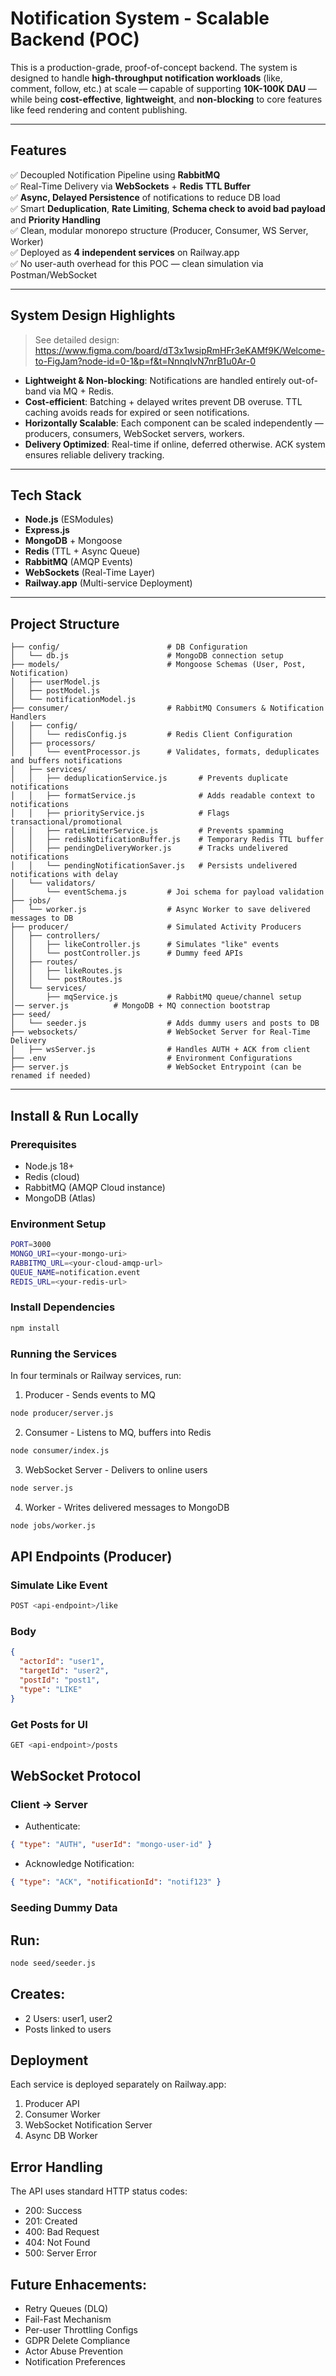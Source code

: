 # Notification System - Scalable Backend (POC)

This is a production-grade, proof-of-concept backend. The system is designed to handle **high-throughput notification workloads** (like, comment, follow, etc.) at scale — capable of supporting **10K-100K DAU** — while being **cost-effective**, **lightweight**, and **non-blocking** to core features like feed rendering and content publishing.

---

## Features

✅ Decoupled Notification Pipeline using **RabbitMQ**  
✅ Real-Time Delivery via **WebSockets** + **Redis TTL Buffer**  
✅ **Async, Delayed Persistence** of notifications to reduce DB load  
✅ Smart **Deduplication**, **Rate Limiting**, **Schema check to avoid bad payload** and **Priority Handling**  
✅ Clean, modular monorepo structure (Producer, Consumer, WS Server, Worker)  
✅ Deployed as **4 independent services** on Railway.app  
✅ No user-auth overhead for this POC — clean simulation via Postman/WebSocket  

---

## System Design Highlights

> See detailed design: https://www.figma.com/board/dT3x1wsipRmHFr3eKAMf9K/Welcome-to-FigJam?node-id=0-1&p=f&t=NnnqIvN7nrB1u0Ar-0

- **Lightweight & Non-blocking**: Notifications are handled entirely out-of-band via MQ + Redis.
- **Cost-efficient**: Batching + delayed writes prevent DB overuse. TTL caching avoids reads for expired or seen notifications.
- **Horizontally Scalable**: Each component can be scaled independently — producers, consumers, WebSocket servers, workers.
- **Delivery Optimized**: Real-time if online, deferred otherwise. ACK system ensures reliable delivery tracking.

---

## Tech Stack

- **Node.js** (ESModules)
- **Express.js**
- **MongoDB** + Mongoose
- **Redis** (TTL + Async Queue)
- **RabbitMQ** (AMQP Events)
- **WebSockets** (Real-Time Layer)
- **Railway.app** (Multi-service Deployment)

---

## Project Structure

```
├── config/                        # DB Configuration
│   └── db.js                      # MongoDB connection setup
├── models/                        # Mongoose Schemas (User, Post, Notification)
│   ├── userModel.js
│   ├── postModel.js
│   └── notificationModel.js
├── consumer/                      # RabbitMQ Consumers & Notification Handlers
│   ├── config/
│   │   └── redisConfig.js         # Redis Client Configuration
│   ├── processors/
│   │   └── eventProcessor.js      # Validates, formats, deduplicates and buffers notifications
│   ├── services/
│   │   ├── deduplicationService.js       # Prevents duplicate notifications
│   │   ├── formatService.js              # Adds readable context to notifications
│   │   ├── priorityService.js            # Flags transactional/promotional
│   │   ├── rateLimiterService.js         # Prevents spamming
│   │   ├── redisNotificationBuffer.js    # Temporary Redis TTL buffer
│   │   ├── pendingDeliveryWorker.js      # Tracks undelivered notifications
│   │   └── pendingNotificationSaver.js   # Persists undelivered notifications with delay
│   └── validators/
│       └── eventSchema.js         # Joi schema for payload validation
├── jobs/
│   └── worker.js                  # Async Worker to save delivered messages to DB
├── producer/                      # Simulated Activity Producers
│   ├── controllers/
│   │   ├── likeController.js      # Simulates "like" events
│   │   └── postController.js      # Dummy feed APIs
│   ├── routes/
│   │   ├── likeRoutes.js
│   │   └── postRoutes.js
│   └── services/
│       ├── mqService.js           # RabbitMQ queue/channel setup
│── server.js          # MongoDB + MQ connection bootstrap
├── seed/
│   └── seeder.js                  # Adds dummy users and posts to DB
├── websockets/                    # WebSocket Server for Real-Time Delivery
│   ├── wsServer.js                # Handles AUTH + ACK from client
├── .env                           # Environment Configurations
├── server.js                      # WebSocket Entrypoint (can be renamed if needed)
```

---

## Install & Run Locally

### Prerequisites
- Node.js 18+
- Redis (cloud)
- RabbitMQ (AMQP Cloud instance)
- MongoDB (Atlas)

### Environment Setup

```bash
PORT=3000
MONGO_URI=<your-mongo-uri>
RABBITMQ_URL=<your-cloud-amqp-url>
QUEUE_NAME=notification.event
REDIS_URL=<your-redis-url>
```

### Install Dependencies
```bash
npm install
```

### Running the Services
In four terminals or Railway services, run:

1. Producer - Sends events to MQ
```bash
node producer/server.js
```

2. Consumer - Listens to MQ, buffers into Redis
```bash
node consumer/index.js
```

3. WebSocket Server - Delivers to online users
```bash
node server.js
```

4. Worker - Writes delivered messages to MongoDB
```bash
node jobs/worker.js
```

## API Endpoints (Producer)

### Simulate Like Event
```bash
POST <api-endpoint>/like
```

### Body
```json
{
  "actorId": "user1",
  "targetId": "user2",
  "postId": "post1",
  "type": "LIKE"
}
```

### Get Posts for UI
```bash
GET <api-endpoint>/posts
```

## WebSocket Protocol

### Client -> Server
- Authenticate: 
```json
{ "type": "AUTH", "userId": "mongo-user-id" }
```

- Acknowledge Notification: 
```json
{ "type": "ACK", "notificationId": "notif123" }
```

### Seeding Dummy Data

## Run: 
```bash
node seed/seeder.js
```
## Creates: 
- 2 Users: user1, user2
- Posts linked to users

## Deployment
Each service is deployed separately on Railway.app:

1. Producer API
2. Consumer Worker
3. WebSocket Notification Server
4. Async DB Worker

## Error Handling

The API uses standard HTTP status codes:
- 200: Success
- 201: Created
- 400: Bad Request
- 404: Not Found
- 500: Server Error

## Future Enhacements: 
 - Retry Queues (DLQ)
 - Fail-Fast Mechanism
 - Per-user Throttling Configs
 - GDPR Delete Compliance
 - Actor Abuse Prevention
 - Notification Preferences

